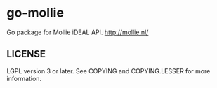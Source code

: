 # go-mollie

Go package for Mollie iDEAL API. http://mollie.nl/


## LICENSE

LGPL version 3 or later. See COPYING and COPYING.LESSER for more information.

